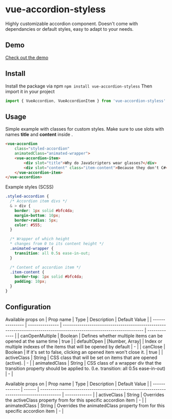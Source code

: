 # vue-accordion-styless
Highly customizable accordion component. Doesn't come with dependancies or default styles, easy to adapt to your needs.

## Demo
[Check out the demo](https://horsetoast.github.com/vue-accordion-styless)

## Install
Install the package via npm
`npm install vue-accordion-styless`
Then import it in your project
```js
import { VueAccordion, VueAccordionItem } from 'vue-accordion-styless'
```

## Usage
Simple example with classes for custom styles. Make sure to use slots with names **title** and **content** inside **<vue-accordion-item>**.
```html
<vue-accordion
    class="styled-accordion"
    animatedClass="animated-wrapper">
    <vue-accordion-item>
        <div slot="title">Why do JavaScripters wear glasses?</div>
        <div slot="content" class="item-content">Because they don't C#</div>
    </vue-accordion-item>
</vue-accordion>
```
Example styles (SCSS)
```scss
.styled-accordion {
  /* Accordion item divs */
  & > div {
    border: 1px solid #bfc4da;
    margin-bottom: 10px;
    border-radius: 5px;
    color: #555;
  }

  /* Wrapper of which height
  * changes from 0 to its content height */
  .animated-wrapper {
    transition: all 0.5s ease-in-out;
  }

  /* Content of accordion item */
  .item-content {
    border-top: 1px solid #bfc4da;
    padding: 10px;
  }
}
```

## Configuration
Available props on **<vue-accordion>**
| Prop name       | Type            | Description                                                                                                           | Default Value |
| --------------- | --------------- | --------------------------------------------------------------------------------------------------------------------- | ------------- |
| canOpenMultiple | Boolean         | Defines whether multiple items can be opened at the same time                                                         | true          |
| defaultOpen     | [Number, Array] | Index or multiple indexes of the items that will be opened by default                                                 | -             |
| canClose        | Boolean         | If it's set to false, clicking an opened item won't close it.                                                         | true          |
| activeClass     | String          | CSS class that will be set on items that are opened (active).                                                         | -             |
| animatedClass   | String          | CSS class of a wrapper div that the transition property should be applied to. (I.e. transition: all 0.5s ease-in-out) | -             |

Available props on **<vue-accordion-item>**
| Prop name     | Type   | Description                                                                              | Default Value |
| ------------- | ------ | ---------------------------------------------------------------------------------------- | ------------- |
| activeClass   | String | Overrides the activeClass property from <vue-accordion> for this specific accordion item | -             |
| animatedClass | String | Overrides the animatedClass property from  for this specific accordion item              | -             |